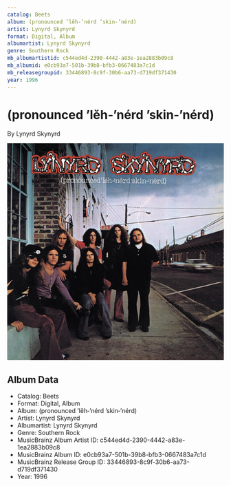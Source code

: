 ```yaml
---
catalog: Beets
album: (pronounced ’lĕh‐’nérd ’skin‐’nérd)
artist: Lynyrd Skynyrd
format: Digital, Album
albumartist: Lynyrd Skynyrd
genre: Southern Rock
mb_albumartistid: c544ed4d-2390-4442-a83e-1ea2883b09c8
mb_albumid: e0cb93a7-501b-39b8-bfb3-0667483a7c1d
mb_releasegroupid: 33446893-8c9f-30b6-aa73-d719df371430
year: 1996
---
```


# (pronounced ’lĕh‐’nérd ’skin‐’nérd)

By Lynyrd Skynyrd

![](../../assets/beetscovers/Lynyrd_Skynyrd-pronounced_’lĕh‐’nérd_’skin‐’nérd.jpg)

## Album Data

- Catalog: Beets
- Format: Digital, Album
- Album: (pronounced ’lĕh‐’nérd ’skin‐’nérd)
- Artist: Lynyrd Skynyrd
- Albumartist: Lynyrd Skynyrd
- Genre: Southern Rock
- MusicBrainz Album Artist ID: c544ed4d-2390-4442-a83e-1ea2883b09c8
- MusicBrainz Album ID: e0cb93a7-501b-39b8-bfb3-0667483a7c1d
- MusicBrainz Release Group ID: 33446893-8c9f-30b6-aa73-d719df371430
- Year: 1996

